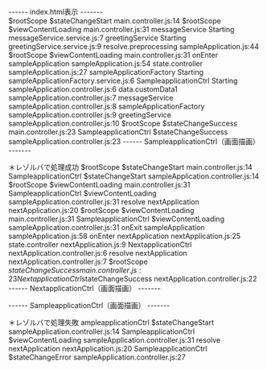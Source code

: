 ------ 	index.html表示  -------	
$rootScope $stateChangeStart 				main.controller.js:14
$rootScope $viewContentLoading 				main.controller.js:31
messageService Starting 					messageService.service.js:7
greetingService Starting 					greetingService.service.js:9
resolve.preprocessing 						sampleApplication.js:44
$rootScope $viewContentLoading 				main.controller.js:31
onEnter sampleApplication 					sampleApplication.js:54
state.controller 							sampleApplication.js:27
sampleApplicationFactory Starting 			sampleApplicationFactory.service.js:6
SampleapplicationCtrl Starting 				sampleApplication.controller.js:6
data.customData1 							sampleApplication.controller.js:7
messageService 								sampleApplication.controller.js:8
sampleApplicationFactory 					sampleApplication.controller.js:9
greetingService 							sampleApplication.controller.js:10
$rootScope $stateChangeSuccess 				main.controller.js:23
SampleapplicationCtrl $stateChangeSuccess	sampleApplication.controller.js:23
------ 	SampleapplicationCtrl（画面描画） -------	

＊レゾルバで処理成功
$rootScope $stateChangeStart 				main.controller.js:14
SampleapplicationCtrl $stateChangeStart 	sampleApplication.controller.js:14
$rootScope $viewContentLoading 				main.controller.js:31
SampleapplicationCtrl $viewContentLoading 	sampleApplication.controller.js:31
resolve nextApplication 					nextApplication.js:20
$rootScope $viewContentLoading 				main.controller.js:31
SampleapplicationCtrl $viewContentLoading 	sampleApplication.controller.js:31
onExit sampleApplication 					sampleApplication.js:58
onEnter nextApplication 					nextApplication.js:25
state.controller 							nextApplication.js:9
NextapplicationCtrl 						nextApplication.controller.js:6
resolve nextApplication 					nextApplication.controller.js:7
$rootScope $stateChangeSuccess 				main.controller.js:23
NextapplicationCtrl$stateChangeSuccess 		nextApplication.controller.js:22
------ 	NextapplicationCtrl（画面描画） -------

------ 	SampleapplicationCtrl（画面描画） -------	

＊レゾルバで処理失敗
ampleapplicationCtrl $stateChangeStart 		sampleApplication.controller.js:14
SampleapplicationCtrl $viewContentLoading 	sampleApplication.controller.js:31
resolve nextApplication 					nextApplication.js:20
SampleapplicationCtrl $stateChangeError 	sampleApplication.controller.js:27
